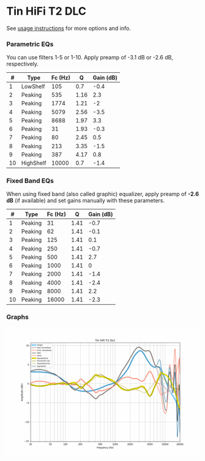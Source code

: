 # Tin HiFi T2 DLC
See [usage instructions](https://github.com/jaakkopasanen/AutoEq#usage) for more options and info.

### Parametric EQs
You can use filters 1-5 or 1-10. Apply preamp of -3.1 dB or -2.6 dB, respectively.

|   # | Type      |   Fc (Hz) |    Q |   Gain (dB) |
|-----|-----------|-----------|------|-------------|
|   1 | LowShelf  |       105 | 0.7  |        -0.4 |
|   2 | Peaking   |       535 | 1.16 |         2.3 |
|   3 | Peaking   |      1774 | 1.21 |        -2   |
|   4 | Peaking   |      5079 | 2.56 |        -3.5 |
|   5 | Peaking   |      8688 | 1.97 |         3.3 |
|   6 | Peaking   |        31 | 1.93 |        -0.3 |
|   7 | Peaking   |        80 | 2.45 |         0.5 |
|   8 | Peaking   |       213 | 3.35 |        -1.5 |
|   9 | Peaking   |       387 | 4.17 |         0.8 |
|  10 | HighShelf |     10000 | 0.7  |        -1.4 |

### Fixed Band EQs
When using fixed band (also called graphic) equalizer, apply preamp of **-2.6 dB** (if available) and set gains manually with these parameters.

|   # | Type    |   Fc (Hz) |    Q |   Gain (dB) |
|-----|---------|-----------|------|-------------|
|   1 | Peaking |        31 | 1.41 |        -0.7 |
|   2 | Peaking |        62 | 1.41 |        -0.1 |
|   3 | Peaking |       125 | 1.41 |         0.1 |
|   4 | Peaking |       250 | 1.41 |        -0.7 |
|   5 | Peaking |       500 | 1.41 |         2.7 |
|   6 | Peaking |      1000 | 1.41 |         0   |
|   7 | Peaking |      2000 | 1.41 |        -1.4 |
|   8 | Peaking |      4000 | 1.41 |        -2.4 |
|   9 | Peaking |      8000 | 1.41 |         2.2 |
|  10 | Peaking |     16000 | 1.41 |        -2.3 |

### Graphs
![](./Tin%20HiFi%20T2%20DLC.png)
